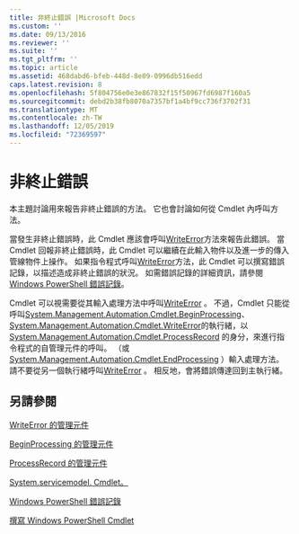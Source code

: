 ```yaml
---
title: 非終止錯誤 |Microsoft Docs
ms.custom: ''
ms.date: 09/13/2016
ms.reviewer: ''
ms.suite: ''
ms.tgt_pltfrm: ''
ms.topic: article
ms.assetid: 468dabd6-bfeb-448d-8e09-0996db516edd
caps.latest.revision: 8
ms.openlocfilehash: 5f804756e0e3e867832f15f50967fd6987f160a5
ms.sourcegitcommit: debd2b38fb8070a7357bf1a4bf9cc736f3702f31
ms.translationtype: MT
ms.contentlocale: zh-TW
ms.lasthandoff: 12/05/2019
ms.locfileid: "72369597"
---
```

# <a name="non-terminating-errors"></a>非終止錯誤

本主題討論用來報告非終止錯誤的方法。 它也會討論如何從 Cmdlet 內呼叫方法。

當發生非終止錯誤時，此 Cmdlet 應該會呼叫[WriteError](/dotnet/api/System.Management.Automation.Cmdlet.WriteError)方法來報告此錯誤。 當 Cmdlet 回報非終止錯誤時，此 Cmdlet 可以繼續在此輸入物件以及進一步的傳入管線物件上操作。 如果指令程式呼叫[WriteError](/dotnet/api/System.Management.Automation.Cmdlet.WriteError)方法，此 Cmdlet 可以撰寫錯誤記錄，以描述造成非終止錯誤的狀況。 如需錯誤記錄的詳細資訊，請參閱[Windows PowerShell 錯誤記錄](./windows-powershell-error-records.md)。

Cmdlet 可以視需要從其輸入處理方法中呼叫[WriteError](/dotnet/api/System.Management.Automation.Cmdlet.WriteError) 。 不過，Cmdlet 只能從呼叫[System.Management.Automation.Cmdlet.BeginProcessing](/dotnet/api/System.Management.Automation.Cmdlet.BeginProcessing)、 [System.Management.Automation.Cmdlet.WriteError](/dotnet/api/System.Management.Automation.Cmdlet.WriteError)的執行緒，以 [System.Management.Automation.Cmdlet.ProcessRecord](/dotnet/api/System.Management.Automation.Cmdlet.ProcessRecord) 的身分，來進行指令程式的自管理元件的呼叫。 （或[System.Management.Automation.Cmdlet.EndProcessing](/dotnet/api/System.Management.Automation.Cmdlet.EndProcessing) ）輸入處理方法。 請不要從另一個執行緒呼叫[WriteError](/dotnet/api/System.Management.Automation.Cmdlet.WriteError) 。 相反地，會將錯誤傳達回到主執行緒。

## <a name="see-also"></a>另請參閱

[WriteError 的管理元件](/dotnet/api/System.Management.Automation.Cmdlet.WriteError)

[BeginProcessing 的管理元件](/dotnet/api/System.Management.Automation.Cmdlet.BeginProcessing)

[ProcessRecord 的管理元件](/dotnet/api/System.Management.Automation.Cmdlet.ProcessRecord)

[System.servicemodel. Cmdlet。](/dotnet/api/System.Management.Automation.Cmdlet.EndProcessing)

[Windows PowerShell 錯誤記錄](./windows-powershell-error-records.md)

[撰寫 Windows PowerShell Cmdlet](./writing-a-windows-powershell-cmdlet.md)
